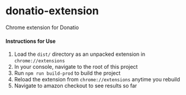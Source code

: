 # donatio-extension
Chrome extension for Donatio

#### Instructions for Use
1. Load the `dist/` directory as an unpacked extension in `chrome://extensions`
2. In your console, navigate to the root of this project
3. Run `npm run build-prod` to build the project
4. Reload the extension from `chrome://extensions` anytime you rebuild
5. Navigate to amazon checkout to see results so far

